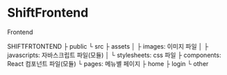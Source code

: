 # ShiftFrontend
Frontend

SHIFTFRTONTEND
├ public
└ src
  ├ assets
  │ ├ images: 이미지 파일
  │ ├ javascripts: 자바스크립트 파일(모듈)
  │ └ stylesheets: css 파일
  ├ components: React 컴포넌트 파일(모듈)
  └ pages: 메뉴별 페이지
    ├ home
    ├ login
    └ other